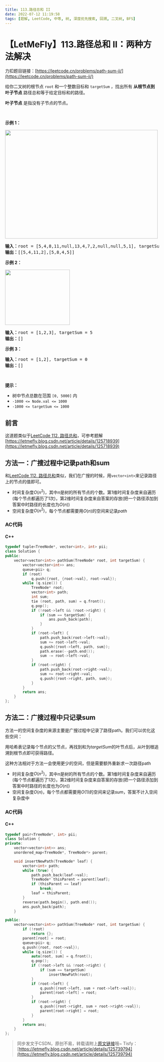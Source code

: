 ```yaml
---
title: 113.路径总和 II
date: 2022-07-12 11:19:58
tags: [题解, LeetCode, 中等, 树, 深度优先搜索, 回溯, 二叉树, BFS]
---
```


# 【LetMeFly】113.路径总和 II：两种方法解决

力扣题目链接：[https://leetcode.cn/problems/path-sum-ii/](https://leetcode.cn/problems/path-sum-ii/)

<p>给你二叉树的根节点 <code>root</code> 和一个整数目标和 <code>targetSum</code> ，找出所有 <strong>从根节点到叶子节点</strong> 路径总和等于给定目标和的路径。</p>

<p><strong>叶子节点</strong> 是指没有子节点的节点。</p>

<div class="original__bRMd">
<div>
<p> </p>

<p><strong>示例 1：</strong></p>
<img alt="" src="https://assets.leetcode.com/uploads/2021/01/18/pathsumii1.jpg" style="width: 500px; height: 356px;" />
<pre>
<strong>输入：</strong>root = [5,4,8,11,null,13,4,7,2,null,null,5,1], targetSum = 22
<strong>输出：</strong>[[5,4,11,2],[5,8,4,5]]
</pre>

<p><strong>示例 2：</strong></p>
<img alt="" src="https://assets.leetcode.com/uploads/2021/01/18/pathsum2.jpg" style="width: 212px; height: 181px;" />
<pre>
<strong>输入：</strong>root = [1,2,3], targetSum = 5
<strong>输出：</strong>[]
</pre>

<p><strong>示例 3：</strong></p>

<pre>
<strong>输入：</strong>root = [1,2], targetSum = 0
<strong>输出：</strong>[]
</pre>

<p> </p>

<p><strong>提示：</strong></p>

<ul>
	<li>树中节点总数在范围 <code>[0, 5000]</code> 内</li>
	<li><code>-1000 <= Node.val <= 1000</code></li>
	<li><code>-1000 <= targetSum <= 1000</code></li>
</ul>
</div>
</div>



## 前言

这道题类似于[LeetCode 112. 路径总和](https://leetcode.cn/problems/path-sum/)，可参考题解[https://letmefly.blog.csdn.net/article/details/125718939](https://letmefly.blog.csdn.net/article/details/125718939)


## 方法一：广搜过程中记录path和sum

和[LeetCode 112. 路径总和](https://letmefly.blog.csdn.net/article/details/125718939)类似，我们在广搜的时候，用```vector<int>```来记录路径上的节点的值即可。

+ 时间复杂度$O(n^2)$，其中$n$是树的所有节点的个数。第$1$维时间复杂度来自遍历(每个节点都遍历了$1$次)，第$2$维时间复杂度来自答案的存放(把一个路径添加到答案中时路径的长度也为$O(n)$)
+ 空间复杂度$O(n^2)$，每个节点都需要用$O(n)$的空间来记录$path$

### AC代码

#### C++

```cpp
typedef tuple<TreeNode*, vector<int>, int> pii;
class Solution {
public:
    vector<vector<int>> pathSum(TreeNode* root, int targetSum) {
        vector<vector<int>> ans;
        queue<pii> q;
        if (root)
            q.push({root, {root->val}, root->val});
        while (q.size()) {
            TreeNode* root;
            vector<int> path;
            int sum;
            tie (root, path, sum) = q.front();
            q.pop();
            if (!root->left && !root->right) {
                if (sum == targetSum) {
                    ans.push_back(path);
                }
            }
            if (root->left) {
                path.push_back(root->left->val);
                sum += root->left->val;
                q.push({root->left, path, sum});
                path.erase(--path.end());
                sum -= root->left->val;
            }
            if (root->right) {
                path.push_back(root->right->val);
                sum += root->right->val;
                q.push({root->right, path, sum});
            }
        }
        return ans;
    }
};
```

## 方法二：广搜过程中只记录sum

方法一的空间复杂度的来源主要是广搜过程中记录了路径path。我们可以优化这些空间：

用哈希表记录每个节点的父节点，再找到和为$targetSum$的叶节点后，从叶到根追溯到根节点即可获得路径。

这种方法相对于方法一会使用更少的空间，但是需要额外重新求一次路径path

+ 时间复杂度$O(n^2)$，其中$n$是树的所有节点的个数。第$1$维时间复杂度来自遍历(每个节点都遍历了$1$次)，第$2$维时间复杂度来自答案的存放(把一个路径添加到答案中时路径的长度也为$O(n)$)
+ 空间复杂度$O(n)$，每个节点都需要用$O(1)$的空间来记录$sum$，答案不计入空间复杂度中

### AC代码

#### C++

```cpp
typedef pair<TreeNode*, int> pii;
class Solution {
private:
    vector<vector<int>> ans;
    unordered_map<TreeNode*, TreeNode*> parent;

    void insertNewPath(TreeNode* leaf) {
        vector<int> path;
        while (true) {
            path.push_back(leaf->val);
            TreeNode* thisParent = parent[leaf];
            if (thisParent == leaf)
                break;
            leaf = thisParent;
        }        
        reverse(path.begin(), path.end());
        ans.push_back(path);
    }

public:
    vector<vector<int>> pathSum(TreeNode* root, int targetSum) {
        if (!root)
            return {};
        parent[root] = root;
        queue<pii> q;
        q.push({root, root->val});
        while (q.size()) {
            auto[root, sum] = q.front();
            q.pop();
            if (!root->left && !root->right) {
                if (sum == targetSum)
                    insertNewPath(root);
            }
            if (root->left) {
                q.push({root->left, sum + root->left->val});
                parent[root->left] = root;
            }
            if (root->right) {
                q.push({root->right, sum + root->right->val});
                parent[root->right] = root;
            }
        }
        return ans;
    }
};
```

> 同步发文于CSDN，原创不易，转载请附上[原文链接](https://leetcode.letmefly.xyz/2022/07/12/LeetCode%200113.%E8%B7%AF%E5%BE%84%E6%80%BB%E5%92%8CII/)哦~
> Tisfy：[https://letmefly.blog.csdn.net/article/details/125739794](https://letmefly.blog.csdn.net/article/details/125739794)
